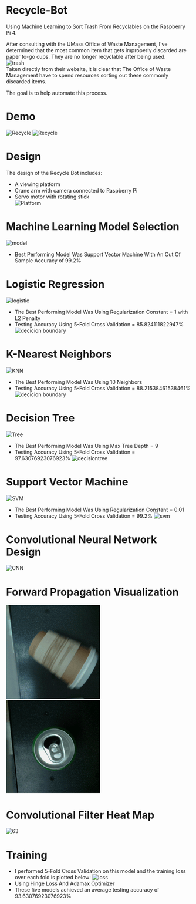 # Recycle-Bot
Using Machine Learning to Sort Trash From Recyclables on the Raspberry Pi 4. <br/>

After consulting with the UMass Office of Waste Management, I've determined that the most common item that gets improperly discarded are paper to-go cups. They are no longer recyclable after being used. <br/>
![trash](https://i.imgur.com/kAUAi2h.png) <br/>
Taken directly from their website, it is clear that The Office of Waste Management have to spend resources sorting out these commonly discarded items. <br/>

The goal is to help automate this process.

# Demo
![Recycle](https://github.com/vee-upatising/Recycle-AI/blob/master/Trash.gif)
![Recycle](https://github.com/vee-upatising/Recycle-AI/blob/master/Recycle.gif)
<br/>

# Design
The design of the Recycle Bot includes:<br/>
* A viewing platform
* Crane arm with camera connected to Raspberry Pi
* Servo motor with rotating stick<br/>
![Platform](https://i.imgur.com/4Z5y41F.jpg)

# Machine Learning Model Selection
![model](https://i.imgur.com/Wawknjg.png)<br/>
* Best Performing Model Was Support Vector Machine With An Out Of Sample Accuracy of 99.2%

# Logistic Regression
![logistic](https://i.imgur.com/xrvqndp.png)<br/>
* The Best Performing Model Was Using Regularization Constant = 1 with L2 Penalty<br/>
* Testing Accuracy Using 5-Fold Cross Validation = 85.824111822947%<br/>
![decicion boundary](https://i.imgur.com/AB6UsMw.png)

# K-Nearest Neighbors
![KNN](https://i.imgur.com/D6Faroe.png)<br/>
* The Best Performing Model Was Using 10 Neighbors <br/>
* Testing Accuracy Using 5-Fold Cross Validation = 88.21538461538461% <br/>
![decicion boundary](https://i.imgur.com/5vPYfCr.png)

# Decision Tree
![Tree](https://i.imgur.com/YyWqpTD.png)<br/>
* The Best Performing Model Was Using Max Tree Depth = 9<br/>
* Testing Accuracy Using 5-Fold Cross Validation = 97.63076923076923%
![decisiontree](https://i.imgur.com/AmPVfXD.png)

# Support Vector Machine
![SVM](https://i.imgur.com/fJCgv1U.png)<br/>
* The Best Performing Model Was Using Regularization Constant = 0.01<br/>
* Testing Accuracy Using 5-Fold Cross Validation = 99.2%
![svm](https://i.imgur.com/sU8CgSl.png)

# Convolutional Neural Network Design
![CNN](https://i.imgur.com/mQnUptP.png)

# Forward Propagation Visualization
![Forward Prop](https://raw.githubusercontent.com/vee-upatising/Recycle-Bot/master/44.gif)
![Forward Prop 2](https://raw.githubusercontent.com/vee-upatising/Recycle-Bot/master/63.gif)

# Convolutional Filter Heat Map
![63](https://i.imgur.com/0JTGrmm.png)

# Training
* I performed 5-Fold Cross Validation on this model and the training loss over each fold is plotted below:
![loss](https://i.imgur.com/PlGAcsJ.png)<br/>
* Using Hinge Loss And Adamax Optimizer
* These five models achieved an average testing accuracy of 93.63076923076923%
